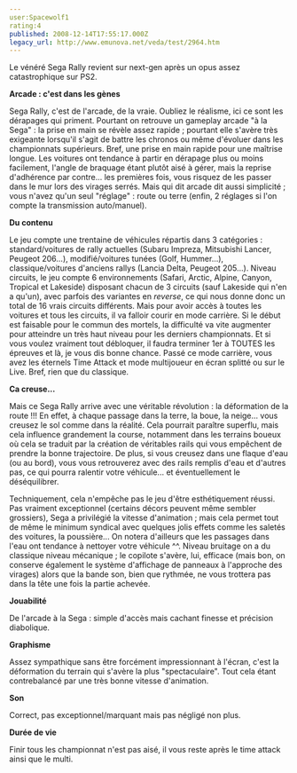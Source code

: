 ```yaml
---
user:Spacewolf1
rating:4
published: 2008-12-14T17:55:17.000Z
legacy_url: http://www.emunova.net/veda/test/2964.htm
---
```

Le vénéré Sega Rally revient sur next-gen après un opus assez catastrophique sur PS2\.  

  

**Arcade : c'est dans les gènes**  

Sega Rally, c'est de l'arcade, de la vraie. Oubliez le réalisme, ici ce sont les dérapages qui priment. Pourtant on retrouve un gameplay arcade "à la Sega" : la prise en main se révèle assez rapide ; pourtant elle s'avère très exigeante lorsqu'il s'agit de battre les chronos ou même d'évoluer dans les championnats supérieurs. Bref, une prise en main rapide pour une maîtrise longue. Les voitures ont tendance à partir en dérapage plus ou moins facilement, l'angle de braquage étant plutôt aisé à gérer, mais la reprise d'adhérence par contre... les premières fois, vous risquez de les passer dans le mur lors des virages serrés. Mais qui dit arcade dit aussi simplicité ; vous n'avez qu'un seul "réglage" : route ou terre (enfin, 2 réglages si l'on compte la transmission auto/manuel).  

  

**Du contenu**  

Le jeu compte une trentaine de véhicules répartis dans 3 catégories : standard/voitures de rally actuelles (Subaru Impreza, Mitsubishi Lancer, Peugeot 206...), modifié/voitures tunées (Golf, Hummer...), classique/voitures d'anciens rallys (Lancia Delta, Peugeot 205...). Niveau circuits, le jeu compte 6 environnements (Safari, Arctic, Alpine, Canyon, Tropical et Lakeside) disposant chacun de 3 circuits (sauf Lakeside qui n'en a qu'un), avec parfois des variantes en _reverse_, ce qui nous donne donc un total de 16 vrais circuits différents. Mais pour avoir accès à toutes les voitures et tous les circuits, il va falloir courir en mode carrière. Si le début est faisable pour le commun des mortels, la difficulté va vite augmenter pour atteindre un très haut niveau pour les derniers championnats. Et si vous voulez vraiment tout débloquer, il faudra terminer 1er à TOUTES les épreuves et là, je vous dis bonne chance. Passé ce mode carrière, vous avez les éternels Time Attack et mode multijoueur en écran splitté ou sur le Live. Bref, rien que du classique.  

  

**Ca creuse...**  

Mais ce Sega Rally arrive avec une véritable révolution : la déformation de la route !!! En effet, à chaque passage dans la terre, la boue, la neige... vous creusez le sol comme dans la réalité. Cela pourrait paraître superflu, mais cela influence grandement la course, notamment dans les terrains boueux où cela se traduit par la création de véritables rails qui vous empêchent de prendre la bonne trajectoire. De plus, si vous creusez dans une flaque d'eau (ou au bord), vous vous retrouverez avec des rails remplis d'eau et d'autres pas, ce qui pourra ralentir votre véhicule... et éventuellement le déséquilibrer.  

Techniquement, cela n'empêche pas le jeu d'être esthétiquement réussi. Pas vraiment exceptionnel (certains décors peuvent même sembler grossiers), Sega a privilégié la vitesse d'animation ; mais cela permet tout de même le minimum syndical avec quelques jolis effets comme les saletés des voitures, la poussière... On notera d'ailleurs que les passages dans l'eau ont tendance à nettoyer votre véhicule ^^. Niveau bruitage on a du classique niveau mécanique ; le copilote s'avère, lui, efficace (mais bon, on conserve également le système d'affichage de panneaux à l'approche des virages) alors que la bande son, bien que rythmée, ne vous trottera pas dans la tête une fois la partie achevée.  

  

  

**Jouabilité**  

De l'arcade à la Sega : simple d'accès mais cachant finesse et précision diabolique.  

**Graphisme**  

Assez sympathique sans être forcément impressionnant à l'écran, c'est la déformation du terrain qui s'avère la plus "spectaculaire". Tout cela étant contrebalancé par une très bonne vitesse d'animation.  

**Son**  

Correct, pas exceptionnel/marquant mais pas négligé non plus.  

**Durée de vie**  

Finir tous les championnat n'est pas aisé, il vous reste après le time attack ainsi que le multi.